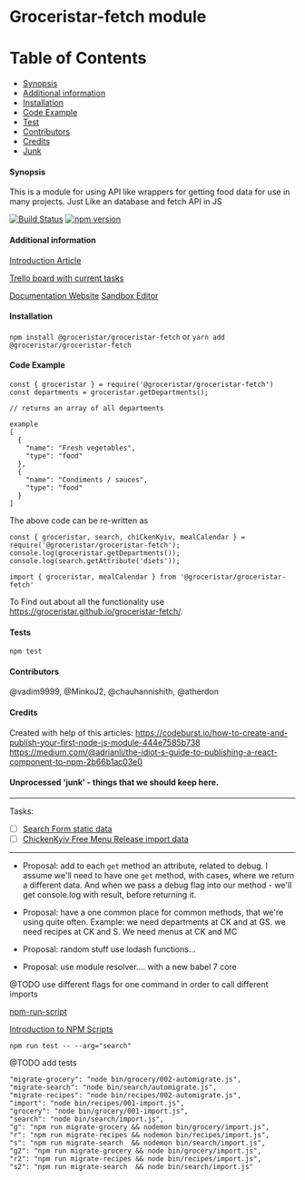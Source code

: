 # Groceristar-fetch module

Table of Contents
=================

 * [Synopsis](#synopsis)
 * [Additional information](#additional-information)
 * [Installation](#installation)
 * [Code Example](#code-example)
 * [Test](#tests)
 * [Contributors](#contributors)
 * [Credits](#credits)
 * [Junk](#junk)



#### Synopsis
  This is a module for using API like wrappers for getting food data for use in many projects. Just Like an database and fetch API in JS

[![Build Status](https://travis-ci.org/GroceriStar/groceristar-fetch.svg?branch=master)](https://travis-ci.org/GroceriStar/groceristar-fetch)
[![npm version](https://badge.fury.io/js/%40groceristar%2Fgroceristar-fetch.svg)](https://badge.fury.io/js/%40groceristar%2Fgroceristar-fetch)


<!--
![Alt Text](https://github.com/GroceriStar/creative/blob/master/app-video/fetch-inside.gif)/
-->

#### Additional information
[Introduction Article](https://medium.com/groceristar/groceristar-fetch-small-module-that-weve-created-8b4a62bd5d7b)

[Trello board with current tasks](https://trello.com/b/U2Jm8JWX/fetch-plugin)

[Documentation Website](https://groceristar.github.io/groceristar-fetch/)
[Sandbox Editor](https://codesandbox.io/s/mzknoy0rnp)


#### Installation

`npm install @groceristar/groceristar-fetch`
or
`yarn add @groceristar/groceristar-fetch`




#### Code Example

```
const { groceristar } = require('@groceristar/groceristar-fetch')
const departments = groceristar.getDepartments();

// returns an array of all departments

example
[
  {
    "name": "Fresh vegetables",
    "type": "food"
  },
  {
    "name": "Condiments / sauces",
    "type": "food"
  }
]
```

The above code can be re-written as

```
const { groceristar, search, chiCkenKyiv, mealCalendar } = require('@groceristar/groceristar-fetch');
console.log(groceristar.getDepartments());
console.log(search.getAttribute('diets'));

import { groceristar, mealCalendar } from '@groceristar/groceristar-fetch'
```
To Find out about all the functionality use https://groceristar.github.io/groceristar-fetch/.

#### Tests

`npm test`


#### Contributors

@vadim9999, @MinkoJ2, @chauhannishith, @atherdon

#### Credits

Created with help of this articles:
https://codeburst.io/how-to-create-and-publish-your-first-node-js-module-444e7585b738
https://medium.com/@adrianli/the-idiot-s-guide-to-publishing-a-react-component-to-npm-2b66b1ac03e0


#### Unprocessed 'junk' - things that we should keep here.
---
Tasks:
- [ ] [Search Form static data](https://github.com/GroceriStar/static-data/issues/14)
- [ ] [ChickenKyiv Free Menu Release import data](https://github.com/GroceriStar/static-data/issues/10)
---

 - Proposal: add to each `get` method an attribute, related to debug.
I assume we'll need to have one `get` method, with cases, where we return a different data.
And when we pass a debug flag into our method - we'll get console.log with result, before returning it.

 - Proposal: have a one common place for common methods, that we're using quite often. Example: we need departments at CK and at GS. we need recipes at CK and S. We need menus at CK and MC

- Proposal: random stuff use lodash functions...

- Proposal: use module resolver.... with a new babel 7 core

@TODO use different flags for one command in order to call different imports

[npm-run-script](https://docs.npmjs.com/cli/run-script)



[Introduction to NPM Scripts](https://medium.freecodecamp.org/introduction-to-npm-scripts-1dbb2ae01633)

```npm run test -- --arg="search"```

@TODO add tests

```
"migrate-grocery": "node bin/grocery/002-automigrate.js",
"migrate-search": "node bin/search/automigrate.js",
"migrate-recipes": "node bin/recipes/002-automigrate.js",
"import": "node bin/recipes/001-import.js",
"grocery": "node bin/grocery/001-import.js",
"search": "node bin/search/import.js",
"g": "npm run migrate-grocery && nodemon bin/grocery/import.js",
"r": "npm run migrate-recipes && nodemon bin/recipes/import.js",
"s": "npm run migrate-search  && nodemon bin/search/import.js",
"g2": "npm run migrate-grocery && node bin/grocery/import.js",
"r2": "npm run migrate-recipes && node bin/recipes/import.js",
"s2": "npm run migrate-search  && node bin/search/import.js"
```

